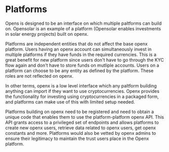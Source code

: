 # Platforms

Opens is designed to be an interface on which multiple paltforms can build on. Opensolar is an example of a platform \(Opensolar enables investments in solar energy projects\) built on openx. 

Platforms are independent entities that do not affect the base openx platform. Users having an openx account can simultaneously invest in multiple platforms if they have funds in the required currencies. This is a great benefit for new platform since users don't have to go through the KYC flow again and don't have to store funds on mutliple accounts. Users on a platform can choose to be any entity as defined by the platform. These roles are not reflected on openx.  
  
In other terms, openx is a low level interface which any paltform building anything can import if they want to use cryptocurrencies. Openx provides the functionality for investing using cryptocurrencies in a packaged form, and platforms can make use of this with limited setup needed.

Platforms building on openx need to be registered and need to obtain a unique code that enables them to use the platform-platform openx API. This API grants access to a privileged set of endpoints and allows platforms to create new openx users, retrieve data related to openx users, get openx constants and more. Platforms would also be vetted by openx admins to ensure their legitimacy to maintain the trust users place in the Openx platform.

